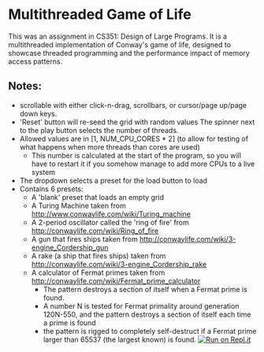 # Multithreaded Game of Life
This was an assignment in CS351: Design of Large Programs. It is a multithreaded implementation of Conway's game of life, designed to showcase threaded programming and the performance impact of memory access patterns.

## Notes:
* scrollable with either click-n-drag, scrollbars, or cursor/page up/page down keys.
 * 'Reset' button will re-seed the grid with random values
 The spinner next to the play button selects the number of threads.
  * Allowed values are in [1, NUM_CPU_CORES * 2] \(to allow for testing of what happens when more threads than cores are used)
      * This number is calculated at the start of the program, so you will have to restart it if you somehow manage to add more CPUs to a live system
  * The dropdown selects a preset for the load button to load
  * Contains 6 presets:
    * A 'blank' preset that loads an empty grid
    * A Turing Machine taken from http://www.conwaylife.com/wiki/Turing_machine
    * A 2-period oscillator called the 'ring of fire' from http://conwaylife.com/wiki/Ring_of_fire
    * A gun that fires ships taken from http://conwaylife.com/wiki/3-engine_Cordership_gun
    * A rake (a ship that fires ships) taken from http://conwaylife.com/wiki/3-engine_Cordership_rake
    * A calculator of Fermat primes taken from http://conwaylife.com/wiki/Fermat_prime_calculator
      * The pattern destroys a section of itself when a Fermat prime is found.
      * A number N is tested for Fermat primality around generation 120N-550, and the pattern destroys a section of itself each time a prime is found
      * the pattern is rigged to completely self-destruct if a Fermat prime larger than 65537 (the largest known) is found.
			[![Run on Repl.it](https://repl.it/badge/github/Phyxius/GameOfLife)](https://repl.it/github/Phyxius/GameOfLife)
